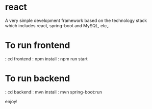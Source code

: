 # react
A very simple development framework based on the technology stack which includes react, spring-boot and MySQL, etc,.

# To run frontend
:  cd frontend
:  npm install
:  npm run start


# To run backend
: cd backend
: mvn install
: mvn spring-boot:run

enjoy!
